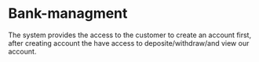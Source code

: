 # Bank-managment

The system provides the access to the customer to create an account first, after creating account the have access to deposite/withdraw/and view our account.
